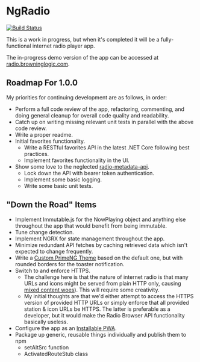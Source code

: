 # NgRadio

[![Build Status](https://toxicbard.visualstudio.com/Browninglogic%20Radio/_apis/build/status/Browninglogic%20Radio%20UI?branchName=master)](https://toxicbard.visualstudio.com/Browninglogic%20Radio/_build/latest?definitionId=2&branchName=master)

This is a work in progress, but when it's completed it will be a fully-functional internet radio player app.

The in-progress demo version of the app can be accessed at [radio.browninglogic.com](http://radio.browninglogic.com).

## Roadmap For 1.0.0
My priorities for continuing development are as follows, in order:
* Perform a full code review of the app, refactoring, commenting, and doing general cleanup for overall code quality and readability.
* Catch up on writing missing relevant unit tests in parallel with the above code review.
* Write a proper readme.
* Initial favorites functionality.
    * Write a RESTful favorites API in the latest .NET Core following best practices.
    * Implement favorites functionality in the UI.
* Show some love to the neglected [radio-metadata-api](https://github.com/pfbrowning/radio-metadata-api).
    * Lock down the API with bearer token authentication.
    * Implement some basic logging.
    * Write some basic unit tests.
  
## "Down the Road" Items
* Implement Immutable.js for the NowPlaying object and anything else throughout the app that would benefit from being immutable.
* Tune change detection.
* Implement NGRX for state management throughout the app.
* Minimize redundant API fetches by caching retrieved data which isn't expected to change frequently.
* Write a [Custom PrimeNG Theme](https://browninglogic.com/2018/11/30/92/) based on the default one, but with rounded borders for the toaster notification.
* Switch to and enforce HTTPS.
  * The challenge here is that the nature of internet radio is that many URLs and icons might be served from plain HTTP only, causing [mixed content woes](https://developers.google.com/web/fundamentals/security/prevent-mixed-content/what-is-mixed-content)).  This will require some creativity.
  * My initial thoughts are that we'd either attempt to access the HTTPS version of provided HTTP URLs or simply enforce that all provided station & icon URLs be HTTPS.  The latter is preferable as a developer, but it would make the Radio Browser API functionality basically useless.
* Configure the app as an [Installable PWA](https://developer.mozilla.org/en-US/docs/Web/Progressive_web_apps/Installable_PWAs).
* Package up generic, reusable things individually and publish them to npm
    * setAltSrc function
    * ActivatedRouteStub class
